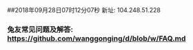 ##2018年09月28日07时12分07秒 新址: 104.248.51.228
### 兔友常见问题及解答: https://github.com/wanggonging/d/blob/w/FAQ.md
